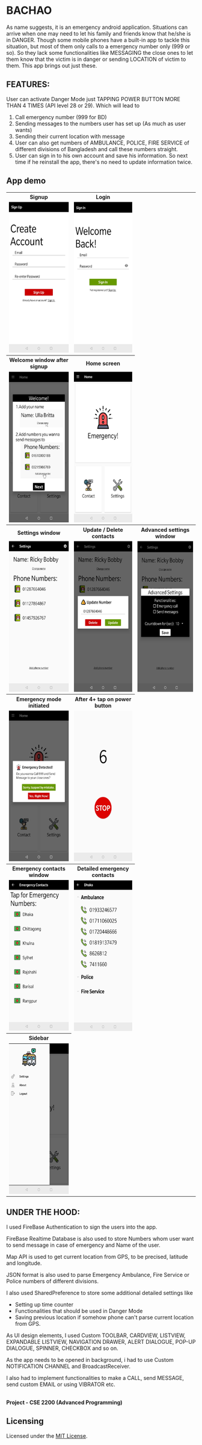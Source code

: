 # BACHAO
As name suggests, it is an emergency android application. Situations can arrive when one may need to let his family and friends know that he/she is in DANGER.
Though some mobile phones have a built-in app to tackle this situation, but most of them only calls to a emergency number only (999 or so).
So they lack some functionalities like MESSAGING the close ones to let them know that the victim is in danger or sending LOCATION of victim to them.
This app brings out just these.


## FEATURES:

User can activate Danger Mode just TAPPING POWER BUTTON MORE THAN 4 TIMES (API level 28 or 29). Which will lead to 
1. Call emergency number (999 for BD)
2. Sending messages to the numbers user has set up (As much as user wants)
3. Sending their current location with message
4. User can also get numbers of AMBULANCE, POLICE, FIRE SERVICE of different divisions of Bangladesh and call these numbers straight.
5. User can sign in to his own account and save his information. So next time if he reinstall the app, there's no need to update information twice.


## App demo

<table >
  
  <tr>
    <th>Signup</th>
    <th>Login</th>
  </tr>
  <tr>
    <td>
      <img src="https://github.com/FarhanSadaf/Emergency-app/blob/master/tutorials/1-create%20account.jpg" height=400px>
    </td>
    <td>
      <img src="https://github.com/FarhanSadaf/Emergency-app/blob/master/tutorials/2-login.jpg" height=400px>
    </td>
  </tr>
  
  <tr>
    <th>Welcome window after signup</th>
    <th>Home screen</th>
  </tr>
  <tr>
    <td>
      <img src="https://github.com/FarhanSadaf/Emergency-app/blob/master/tutorials/3-welcome%20screen.jpg" height=400px>
    </td>
    <td>
      <img src="https://github.com/FarhanSadaf/Emergency-app/blob/master/tutorials/4-home%20screen.jpg" height=400px>
    </td>
  </tr>
  
  <tr>
    <th>Settings window</th>
    <th>Update / Delete contacts</th>
    <th>Advanced settings window</th>
  </tr>
  <tr>
    <td>
      <img src="https://github.com/FarhanSadaf/Emergency-app/blob/master/tutorials/5-settings%20screen.jpg" height=400px>
    </td>
    <td>
      <img src="https://github.com/FarhanSadaf/Emergency-app/blob/master/tutorials/6-%20settings%20update%20numbers.jpg" height=400px>
    </td>
    <td>
      <img src="https://github.com/FarhanSadaf/Emergency-app/blob/master/tutorials/7-advanced%20settings%20screen.jpg" height=400px>
    </td>
  </tr>
  
  <tr>
    <th>Emergency mode initiated</th>
    <th>After 4+ tap on power button</th>
  </tr>
  <tr>
    <td>
      <img src="https://github.com/FarhanSadaf/Emergency-app/blob/master/tutorials/8-emergency.jpg" height=400px>
    </td>
    <td>
      <img src="https://github.com/FarhanSadaf/Emergency-app/blob/master/tutorials/9-emergency%20after%20pressing%20power%20button.jpg" height=400px>
    </td>
  </tr>
  
  <tr>
    <th>Emergency contacts window</th>
    <th>Detailed emergency contacts</th>
  </tr>
  <tr>
    <td>
      <img src="https://github.com/FarhanSadaf/Emergency-app/blob/master/tutorials/10-emergency%20contacts.jpg" height=400px>
    </td>
    <td>
      <img src="https://github.com/FarhanSadaf/Emergency-app/blob/master/tutorials/11-emergency%20contacts%20(2).jpg" height=400px>
    </td>
  </tr>
  
  <tr>
    <th>Sidebar</th>
  </tr>
  <tr>
    <td>
      <img src="https://github.com/FarhanSadaf/Emergency-app/blob/master/tutorials/12-side%20bar.jpg" height=400px>
    </td>
  </tr>
</table>

## UNDER THE HOOD:

I used FireBase Authentication to sign the users into the app. 

FireBase Realtime Database is also used to store Numbers whom user want to send message in case of emergency and Name of the user.

Map API is used to get current location from GPS, to be precised, latitude and longitude.

JSON format is also used to parse Emergency Ambulance, Fire Service or Police numbers of different divisions.

I also used SharedPreference to store some additional detailed settings like 
- Setting up time counter
- Functionalities that should be used in Danger Mode
- Saving previous location if somehow phone can't parse current location from GPS.

As UI design elements, I used Custom TOOLBAR, CARDVIEW, LISTVIEW, EXPANDABLE LISTVIEW, NAVIGATION DRAWER, ALERT DIALOGUE, POP-UP DIALOGUE, SPINNER, CHECKBOX and so on.

As the app needs to be opened in background, i had to use Custom NOTIFICATION CHANNEL and BroadcastReceiver.

I also had to implement functionalities to make a CALL, send MESSAGE, send custom EMAIL or using VIBRATOR etc.

<strong><br/>Project - CSE 2200 (Advanced Programming)</strong>

## Licensing
Licensed under the [MIT License](LICENSE).
